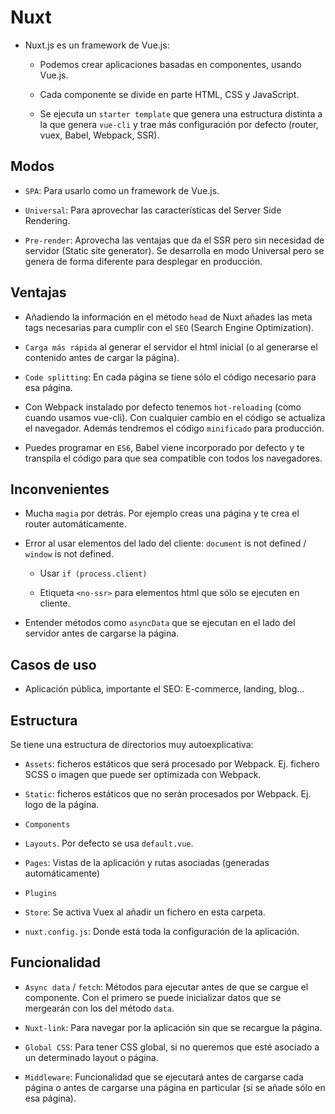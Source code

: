 Nuxt
===========

- Nuxt.js es un framework de Vue.js:

    - Podemos crear aplicaciones basadas en componentes, usando Vue.js.

    - Cada componente se divide en parte HTML, CSS y JavaScript.

    - Se ejecuta un `starter template` que genera una estructura distinta a la que genera `vue-cli` y trae más configuración por defecto (router, vuex, Babel, Webpack, SSR).

## Modos

- `SPA`: Para usarlo como un framework de Vue.js.

- `Universal`: Para aprovechar las características del Server Side Rendering.

- `Pre-render`: Aprovecha las ventajas que da el SSR pero sin necesidad de servidor (Static site generator). Se desarrolla en modo Universal pero se genera de forma diferente para desplegar en producción.

## Ventajas

- Añadiendo la información en el método `head` de Nuxt añades las meta tags necesarias para cumplir con el `SEO` (Search Engine Optimization).

- `Carga más rápida` al generar el servidor el html inicial (o al generarse el contenido antes de cargar la página).

- `Code splitting`: En cada página se tiene sólo el código necesario para esa página.

- Con Webpack instalado por defecto tenemos `hot-reloading` (como cuando usamos vue-cli). Con cualquier cambio en el código se actualiza el navegador. Además tendremos el código `minificado` para producción.

- Puedes programar en `ES6`, Babel viene incorporado por defecto y te transpila el código para que sea compatible con todos los navegadores.

## Inconvenientes

- Mucha `magia` por detrás. Por ejemplo creas una página y te crea el router automáticamente.

- Error al usar elementos del lado del cliente: `document` is not defined / `window` is not defined.

    - Usar `if (process.client)`

    - Etiqueta `<no-ssr>` para elementos html que sólo se ejecuten en cliente.

- Entender métodos como `asyncData` que se ejecutan en el lado del servidor antes de cargarse la página.

## Casos de uso

- Aplicación pública, importante el SEO: E-commerce, landing, blog...

## Estructura

Se tiene una estructura de directorios muy autoexplicativa:

- `Assets`: ficheros estáticos que será procesado por Webpack. Ej. fichero SCSS o imagen que puede ser optimizada con Webpack.

- `Static`: ficheros estáticos que no serán procesados por Webpack. Ej. logo de la página.

- `Components`

- `Layouts`. Por defecto se usa `default.vue`.

- `Pages`: Vistas de la aplicación y rutas asociadas (generadas automáticamente)

- `Plugins`

- `Store`: Se activa Vuex al añadir un fichero en esta carpeta.

- `nuxt.config.js`: Donde está toda la configuración de la aplicación.

## Funcionalidad

- `Async data` / `fetch`: Métodos para ejecutar antes de que se cargue el componente. Con el primero se puede inicializar datos que se mergearán con los del método `data`.

- `Nuxt-link`: Para navegar por la aplicación sin que se recargue la página.

- `Global CSS`: Para tener CSS global, si no queremos que esté asociado a un determinado layout o página.

- `Middleware`: Funcionalidad que se ejecutará antes de cargarse cada página o antes de cargarse una página en particular (si se añade sólo en esa página).